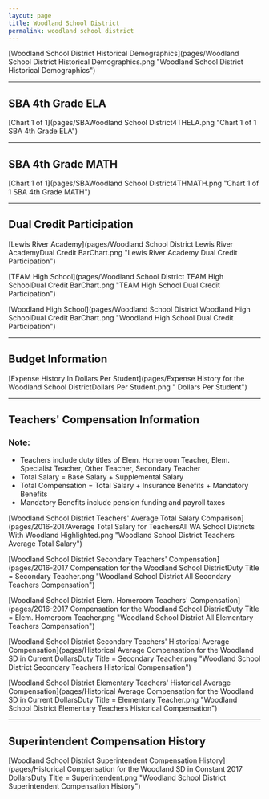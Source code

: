 ```yaml
---
layout: page
title: Woodland School District
permalink: woodland school district
---
```



[Woodland School District Historical Demographics](pages/Woodland School District Historical Demographics.png "Woodland School District Historical Demographics")

___

## SBA 4th Grade ELA

[Chart 1 of 1](pages/SBAWoodland School District4THELA.png "Chart 1 of 1 SBA 4th Grade ELA")


___

## SBA 4th Grade MATH

[Chart 1 of 1](pages/SBAWoodland School District4THMATH.png "Chart 1 of 1 SBA 4th Grade MATH")


___

## Dual Credit Participation

[Lewis River Academy](pages/Woodland School District Lewis River AcademyDual Credit BarChart.png "Lewis River Academy Dual Credit Participation")

[TEAM High School](pages/Woodland School District TEAM High SchoolDual Credit BarChart.png "TEAM High School Dual Credit Participation")

[Woodland High School](pages/Woodland School District Woodland High SchoolDual Credit BarChart.png "Woodland High School Dual Credit Participation")


___

## Budget Information

[Expense History In Dollars Per Student](pages/Expense History for the Woodland School DistrictDollars Per Student.png " Dollars Per Student")


___

## Teachers' Compensation Information
### Note:
- Teachers include duty titles of Elem. Homeroom Teacher, Elem. Specialist Teacher, Other Teacher, Secondary Teacher
- Total Salary = Base Salary + Supplemental Salary
- Total Compensation = Total Salary + Insurance Benefits + Mandatory Benefits
- Mandatory Benefits include pension funding and payroll taxes

[Woodland School District Teachers' Average Total Salary Comparison](pages/2016-2017Average Total Salary for TeachersAll WA School Districts With Woodland Highlighted.png "Woodland School District Teachers Average Total Salary")

[Woodland School District Secondary Teachers' Compensation](pages/2016-2017 Compensation for the Woodland School DistrictDuty Title = Secondary Teacher.png "Woodland School District All Secondary Teachers Compensation")

[Woodland School District Elem. Homeroom Teachers' Compensation](pages/2016-2017 Compensation for the Woodland School DistrictDuty Title = Elem. Homeroom Teacher.png "Woodland School District All Elementary Teachers Compensation")

[Woodland School District Secondary Teachers' Historical Average Compensation](pages/Historical Average Compensation for the Woodland SD in Current DollarsDuty Title = Secondary Teacher.png "Woodland School District Secondary Teachers Historical Compensation")

[Woodland School District Elementary Teachers' Historical Average Compensation](pages/Historical Average Compensation for the Woodland SD in Current DollarsDuty Title = Elementary Teacher.png "Woodland School District Elementary Teachers Historical Compensation")


___

## Superintendent Compensation History

[Woodland School District Superintendent Compensation History](pages/Historical Compensation for the Woodland SD in Constant 2017 DollarsDuty Title = Superintendent.png "Woodland School District Superintendent Compensation History")

